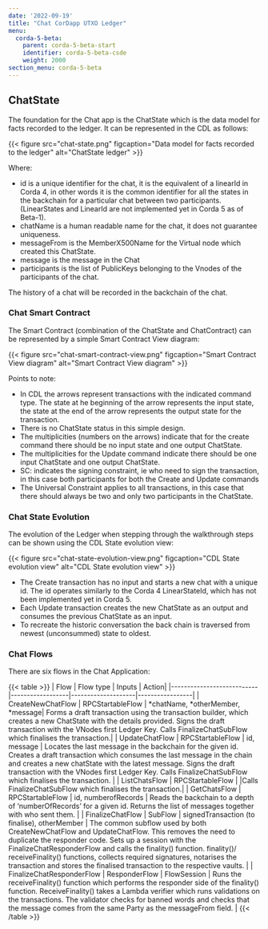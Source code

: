```yaml
---
date: '2022-09-19'
title: "Chat CorDapp UTXO Ledger"
menu:
  corda-5-beta:
    parent: corda-5-beta-start
    identifier: corda-5-beta-csde
    weight: 2000
section_menu: corda-5-beta
---
```


## ChatState

The foundation for the Chat app is the ChatState which is the data model for facts recorded to the ledger. It can be represented in the CDL as follows:

{{< figure src="chat-state.png" figcaption="Data model for facts recorded to the ledger" alt="ChatState ledger" >}}

Where:

* id is a unique identifier for the chat, it is the equivalent of a linearId in Corda 4, in other words it is the common identifier for all the states in the backchain for a particular chat between two participants. (LinearStates and LinearId are not implemented yet in Corda 5 as of Beta-1).
* chatName is a human readable name for the chat, it does not guarantee uniqueness.
* messageFrom is the MemberX500Name for the Virtual node which created this ChatState.
* message is the message in the Chat
* participants is the list of PublicKeys belonging to the Vnodes of the participants of the chat.

The history of a chat will be recorded in the backchain of the chat.

### Chat Smart Contract

The Smart Contract (combination of the ChatState and ChatContract) can be represented by a simple Smart Contract View diagram:

{{< figure src="chat-smart-contract-view.png" figcaption="Smart Contract View diagram" alt="Smart Contract View diagram" >}}

Points to note:

* In CDL the arrows represent transactions with the indicated command type. The state at he beginning of the arrow represents the input state, the state at the end of the arrow represents the output state for the transaction.
* There is no ChatState status in this simple design.
* The multiplicities (numbers on the arrows) indicate that for the create command there should be no input state and one output ChatState.
* The multiplicities for the Update command indicate there should be one input ChatState and one output ChatState.
* SC: indicates the signing constraint, ie who need to sign the transaction, in this case both participants for both the Create and Update commands
* The Universal Constraint applies to all transactions, in this case that there should always be two and only two       participants in the ChatState.

### Chat State Evolution

The evolution of the Ledger when stepping through the walkthrough steps can be shown using the CDL State evolution view:

{{< figure src="chat-state-evolution-view.png" figcaption="CDL State evolution view" alt="CDL State evolution view" >}}

* The Create transaction has no input and starts a new chat with a unique id. The id operates similarly to the Corda 4  LinearStateId, which has not been implemented yet in Corda 5.
* Each Update transaction creates the new ChatState as an output and consumes the previous ChatState as an input.
* To recreate the historic conversation the back chain is traversed from newest (unconsummed) state to oldest.

### Chat Flows

There are six flows in the Chat Application:

{{< table >}}
 | Flow                      | Flow type        | Inputs |            Action|
 |---------------------------|------------------|--------------------|-----------------|
 | CreateNewChatFlow         | RPCStartableFlow | *chatName, *otherMember, *message| Forms a draft transaction using the transaction builder, which creates a new ChatState with the details provided. Signs the draft transaction with the VNodes first Ledger Key. Calls FinalizeChatSubFlow which finalises the transaction.|
 | UpdateChatFlow            | RPCStartableFlow | id, message        | Locates the last message in the backchain for the given id. Creates a draft transaction which consumes the last message in the chain and creates a new chatState with the latest message. Signs the draft transaction with the VNodes first Ledger Key. Calls FinalizeChatSubFlow which finalises the transaction.  |
 | ListChatsFlow             | RPCStartableFlow | <none>   |Calls FinalizeChatSubFlow which finalises the transaction.|
 | GetChatsFlow              | RPCStartableFlow | id, numberofRecords | Reads the backchain to a depth of ‘numberOfRecords’ for a given id. Returns the list of messages together with who sent them. |
 | FinalizeChatFlow          | SubFlow          | signedTransaction (to finalise), otherMember | The common subflow used by both CreateNewChatFlow and UpdateChatFlow. This removes the need to duplicate the responder code.  Sets up a session with the FinalizeChatResponderFlow and calls the finality() function. finality()/ receiveFinality() functions, collects required signatures, notarises the transaction and stores the finalised transaction to the respective vaults. |
 | FinalizeChatResponderFlow | ResponderFlow    | FlowSession           | Runs the receiveFinality() function which performs the responder side of the finality() function. ReceiveFinality() takes a Lambda verifier which runs validations on the transactions. The validator checks for banned words and checks that the message comes from the same Party as the messageFrom field. |
 {{< /table >}}
